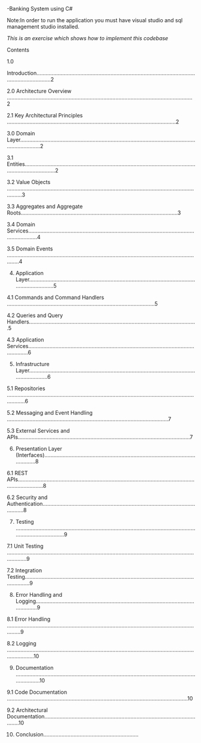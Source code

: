-Banking System using C#

Note:In order to run the application you must have visual studio and sql management studio installed.

*This is an exercise which shows how to implement this codebase* 

Contents

1.0

Introduction......................................................................................................................................2

2.0 Architecture Overview ...........................................................................................................................2

2.1 Key Architectural Principles ................................................................................................................2

3.0 Domain Layer..........................................................................................................................................2

3.1 Entities.................................................................................................................................................2

3.2 Value Objects ......................................................................................................................................3

3.3 Aggregates and Aggregate Roots........................................................................................................3

3.4 Domain Services..................................................................................................................................4

3.5 Domain Events ....................................................................................................................................4

4. Application Layer.......................................................................................................................................5

4.1 Commands and Command Handlers ..................................................................................................5

4.2 Queries and Query Handlers...............................................................................................................5

4.3 Application Services............................................................................................................................6

5. Infrastructure Layer...................................................................................................................................6

5.1 Repositories ........................................................................................................................................6

5.2 Messaging and Event Handling ...........................................................................................................7

5.3 External Services and APIs..................................................................................................................7

6. Presentation Layer (Interfaces).................................................................................................................8

6.1 REST APIs.............................................................................................................................................8

6.2 Security and Authentication................................................................................................................8

7. Testing .......................................................................................................................................................9

7.1 Unit Testing .........................................................................................................................................9

7.2 Integration Testing...............................................................................................................................9

8. Error Handling and Logging.......................................................................................................................9

8.1 Error Handling .....................................................................................................................................9

8.2 Logging ..............................................................................................................................................10

9. Documentation .......................................................................................................................................10

9.1 Code Documentation ........................................................................................................................10

9.2 Architectural Documentation............................................................................................................10

10. Conclusion...............................................................


